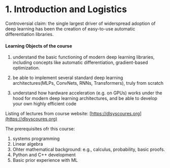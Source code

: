 # 1. Introduction and Logistics 

Controversial claim: the single largest driver of widerspread adoption of deep learning has been the creation of easy-to-use automatic differentiation libraries. 

#### Learning Objects of the course 

1. understand the basic functioning of modern deep learning libraries, including concepts like automatic differentiation, gradient-based optimization.

2. be able to implement several standard deep learning architectures(MLPs, ConvNets, RNNs, Transformers), truly from scratch

3. understand how hardware acceleration (e.g. on GPUs) works under the hood for modern deep learning architectures, and be able to develop your own highly efficient code 

Listing of lectures from course website: [https://dlsyscoures.org](https://dlsyscoures.org)

The prerequisites ofr this course:

1. systems programming 
2. Linear algebra
3. Ohter mathematical background: e.g., calculus, probability, basic proofs.
4. Python and C++ development
5. Basic prior experience with ML

